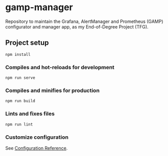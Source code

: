 # gamp-manager

Repository to maintain the Grafana, AlertManager and Prometheus (GAMP) configurator and manager app, as my End-of-Degree Project (TFG).

## Project setup
```
npm install
```

### Compiles and hot-reloads for development
```
npm run serve
```

### Compiles and minifies for production
```
npm run build
```

### Lints and fixes files
```
npm run lint
```

### Customize configuration
See [Configuration Reference](https://cli.vuejs.org/config/).
